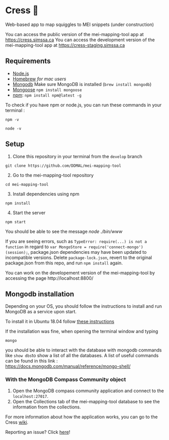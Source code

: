 # Cress 🎵
Web-based app to map squiggles to MEI snippets (under construction)

You can access the public version of the mei-mapping-tool app at https://cress.simssa.ca
You can access the development version of the mei-mapping-tool app at https://cress-staging.simssa.ca

## Requirements
* [Node.js](https://nodejs.org/en/download/)
* [Homebrew](https://brew.sh/) *for mac users*
* [Mongodb](https://docs.mongodb.com/manual/installation/) Make sure MongoDB is installed (`brew install mongodb`)
* [Mongoose](https://mongoosejs.com/docs/) `npm install mongoose`
* [npm](https://www.npmjs.com/get-npm):
 `npm install npm@latest -g`

 To check if you have npm or node.js, you can run these commands in your terminal :

  `npm -v`

  `node -v`

## Setup

1. Clone this repository in your terminal from the `develop` branch

  `git clone https://github.com/DDMAL/mei-mapping-tool`

2. Go to the mei-mapping-tool repository

  `cd mei-mapping-tool`

3. Install dependencies using npm

  `npm install`

4. Start the server

  `npm start`

  You should be able to see the message *node ./bin/www*
  
If you are seeing errors, such as `TypeError: require(...) is not a function` in regard to `var MongoStore = require('connect-mongo')(session);`, package.json dependencies may have been updated to incompatible versions. Delete `package-lock.json`, revert to the original package.json from this repo, and run `npm install` again. 

You can work on the developement version of the mei-mapping-tool by accessing the page http://localhost:8800/

## Mongodb installation

Depending on your OS, you should follow the instructions to install and run MongoDB as a service upon start.

To install it in Ubuntu 18.04 follow [these instructions](https://docs.mongodb.com/manual/tutorial/install-mongodb-on-ubuntu/)

If the installation was fine, when opening the terminal window and typing

`mongo`

you should be able to interact with the database with mongodb commands like `show dbs`to show a list of all the databases. A list of useful commands can be found in this link : https://docs.mongodb.com/manual/reference/mongo-shell/

 ### With the MongoDB Compass Community object
 1. Open the MongoDB compass community application and connect to the `localhost:27017`.
 2. Open the Collections tab of the mei-mapping-tool database to see the information from the collections.

For more information about how the application works, you can go to the Cress [wiki](https://github.com/DDMAL/mei-mapping-tool/wiki).

Reporting an issue? Click [here](https://github.com/DDMAL/mei-mapping-tool/wiki/Issues)!
